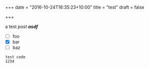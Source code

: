 +++
date = "2016-10-24T16:35:23+10:00"
title = "test"
draft = false

+++

a test *post*
***asdf***


- [ ] foo
- [X] bar
- [ ] baz

```
test code
1234
```
